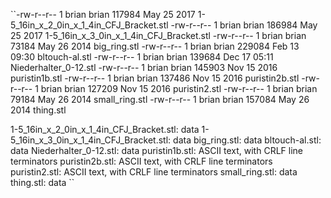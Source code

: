 ``-rw-r--r-- 1 brian brian 117984 May 25  2017 1-5_16in_x_2_0in_x_1_4in_CFJ_Bracket.stl
-rw-r--r-- 1 brian brian 186984 May 25  2017 1-5_16in_x_3_0in_x_1_4in_CFJ_Bracket.stl
-rw-r--r-- 1 brian brian  73184 May 26  2014 big_ring.stl
-rw-r--r-- 1 brian brian 229084 Feb 13 09:30 bltouch-al.stl
-rw-r--r-- 1 brian brian 139684 Dec 17 05:11 Niederhalter_0-12.stl
-rw-r--r-- 1 brian brian 145903 Nov 15  2016 puristin1b.stl
-rw-r--r-- 1 brian brian 137486 Nov 15  2016 puristin2b.stl
-rw-r--r-- 1 brian brian 127209 Nov 15  2016 puristin2.stl
-rw-r--r-- 1 brian brian  79184 May 26  2014 small_ring.stl
-rw-r--r-- 1 brian brian 157084 May 26  2014 thing.stl

1-5_16in_x_2_0in_x_1_4in_CFJ_Bracket.stl: data
1-5_16in_x_3_0in_x_1_4in_CFJ_Bracket.stl: data
big_ring.stl:                             data
bltouch-al.stl:                           data
Niederhalter_0-12.stl:                    data
puristin1b.stl:                           ASCII text, with CRLF line terminators
puristin2b.stl:                           ASCII text, with CRLF line terminators
puristin2.stl:                            ASCII text, with CRLF line terminators
small_ring.stl:                           data
thing.stl:                                data
``